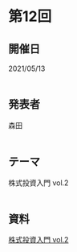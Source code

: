 # 第12回  
## 開催日  
2021/05/13  
<br>

## 発表者  
森田  
<br>

## テーマ  
株式投資入門 vol.2  
<br>

## 資料  
[株式投資入門 vol.2](https://tachibanahajime.github.io/group/no12/no12.pdf "第12回")  
<br>